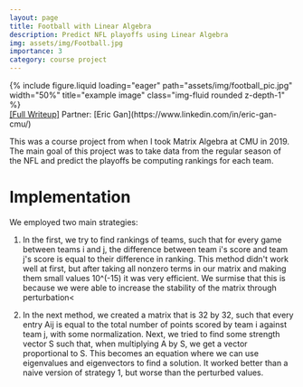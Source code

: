 ```yaml
---
layout: page
title: Football with Linear Algebra
description: Predict NFL playoffs using Linear Algebra
img: assets/img/Football.jpg
importance: 3
category: course project
---
```


<div class="row">
    <div class="col-sm mt-3 mt-md-0">
        {% include figure.liquid loading="eager" path="assets/img/football_pic.jpg"  width="50%" title="example image" class="img-fluid rounded z-depth-1" %}
    </div>
</div>
<a class="text" href="../../assets/pdf/Linear.pdf">[Full Writeup]</a>
Partner: [Eric Gan](https://www.linkedin.com/in/eric-gan-cmu/)

This was a course project from when I took Matrix Algebra at CMU in 2019. The main goal of this project was to take data from the regular season of the NFL and predict the playoffs be computing rankings for each team.

# Implementation

We employed two main strategies:

1.  In the first, we try to find rankings of teams, such
that for every game between teams i and j, the difference between team
i's score and team j's score is equal to their difference in ranking. This method didn't work
well at first, but after taking all nonzero terms in our matrix and making them small values
10^(-15) it was very efficient. We surmise that this is because we were able to increase the
stability of the matrix through perturbation<

2. In the next method, we created a matrix that is 32 by 32, such that every entry Aij is equal to
the total number of points scored by team i against team j,
with some normalization. Next, we tried to find some strength vector S such that,
when multiplying A by S, we get a vector proportional to S. This becomes an equation where we
can use eigenvalues and eigenvectors to find a solution. It
worked better than a naive version of strategy 1, but worse than the perturbed values.